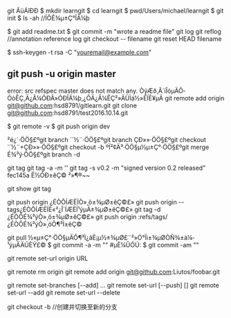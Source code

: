  git ÃüÁîÐÐ
 $ mkdir learngit
$ cd learngit
$ pwd/Users/michael/learngit
$ git init 
$ ls -ah //ÏÔÊ¾µ±Ç°ÎÄ¼þ

$ git add readme.txt
$ git commit -m "wrote a readme file"
git log
git reflog  //annotation reference log
git checkout  -- filename
git reset HEAD filename

$ ssh-keygen -t rsa -C "youremail@example.com"
## git push -u origin master  
error: src refspec master does not match any. ÒýÆð¸Ã´íÎóµÄÔ­ÒòÊÇ,Ä¿Â¼ÖÐÃ»ÓÐÎÄ¼þ,¿ÕÄ¿Â¼ÊÇ²»ÄÜÌá½»ÉÏÈ¥µÄ
git remote add origin git@github.com:hsd8791/gitlearn.git
git clone git@github.com:hsd8791/test2016.10.14.git

$ git remote -v
$ git push origin dev

²é¿´·ÖÖ§£ºgit branch
´´½¨·ÖÖ§£ºgit branch <name>
ÇÐ»»·ÖÖ§£ºgit checkout <name>
´´½¨+ÇÐ»»·ÖÖ§£ºgit checkout -b <name>
ºÏ²¢Ä³·ÖÖ§µ½µ±Ç°·ÖÖ§£ºgit merge <name>
É¾³ý·ÖÖ§£ºgit branch -d <name>


git tag <tagname>
git tag -a <tagname> -m '<message>'   <commit ID>
git tag -s v0.2 -m "signed version 0.2 released" fec145a  Ë½ÓÐ±êÇ©  ²»¶®~~

git show <tagname>
git tag

git push origin <tagname>¿ÉÒÔÍÆËÍÒ»¸ö±¾µØ±êÇ©£»
git push origin --tags¿ÉÒÔÍÆËÍÈ«²¿Î´ÍÆËÍ¹ýµÄ±¾µØ±êÇ©£»
git tag -d <tagname>¿ÉÒÔÉ¾³ýÒ»¸ö±¾µØ±êÇ©£»
git push origin :refs/tags/<tagname>¿ÉÒÔÉ¾³ýÒ»¸öÔ¶³Ì±êÇ©

git pull ½«µ±Ç°·ÖÖ§µÄÔ¶³Ì¿âÈ¡µ½±¾µØ£¨²»Ó°Ïì±¾µØÒÑ¾­±à¼­¹ýµÄÄÚÈÝ£©
$ git commit -a -m ""          #µÈ¼ÛÓÚ: $ git commit -am ""

git remote set-url origin URL

git remote rm origin
git remote add origin git@github.com:Liutos/foobar.git


git remote set-branches [--add] <name> <branch>...
git remote set-url [--push] <name> <newurl> [<oldurl>]
git remote set-url --add <name> <newurl>
git remote set-url --delete <name> <url>

git checkout -b <branch name>
//创建并切换至新的分支